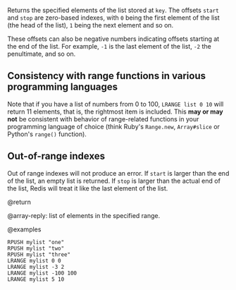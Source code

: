 Returns the specified elements of the list stored at `key`. The offsets `start`
and `stop` are zero-based indexes, with `0` being the first element of the list
(the head of the list), `1` being the next element and so on.

These offsets can also be negative numbers indicating offsets starting at the
end of the list. For example, `-1` is the last element of the list, `-2` the
penultimate, and so on.

## Consistency with range functions in various programming languages

Note that if you have a list of numbers from 0 to 100, `LRANGE list 0 10` will
return 11 elements, that is, the rightmost item is included. This **may or may
not** be consistent with behavior of range-related functions in your programming
language of choice (think Ruby's `Range.new`, `Array#slice` or Python's
`range()` function).

## Out-of-range indexes

Out of range indexes will not produce an error. If `start` is larger than the
end of the list, an empty list is returned. If `stop` is larger than the actual
end of the list, Redis will treat it like the last element of the list.

@return

@array-reply: list of elements in the specified range.

@examples

```cli
RPUSH mylist "one"
RPUSH mylist "two"
RPUSH mylist "three"
LRANGE mylist 0 0
LRANGE mylist -3 2
LRANGE mylist -100 100
LRANGE mylist 5 10
```
